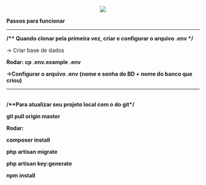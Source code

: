 <a href="http://localhost/web-osfacil/public/admin/home"></a>

<p align="center"><img src="https://laravel.com/assets/img/components/logo-laravel.svg"></p>

<b>Passos para funcionar</b>
<hr>

<b>/** Quando clonar pela primeira vez, criar e configurar o arquivo .env */</b>

-> Criar base de dados

<b>Rodar:<b>
cp .env.example .env
 
->Configurar o arquivo .env (nome e senha do BD + nome do banco que criou)
<br>    
<hr>
<br>
<b>/**Para atualizar seu projeto local com o do git*/
</b>
    <p>git pull origin master</p>
    
<b>Rodar:</b>
    <p>composer install</p>
    <p>php artisan migrate</p>
    <p>php artisan key:generate</p>
    <p>npm install</p>
    




